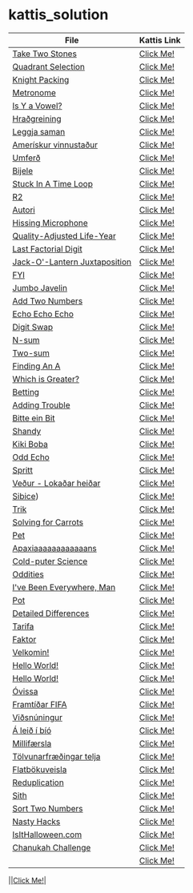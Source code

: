 # kattis_solution
|File|Kattis Link|
|----|-----------|
|[Take Two Stones](https://github.com/mohaMgT/kattis_solution/tree/main/File/Take%20Two%20Stones)|[Click Me!](https://open.kattis.com/problems/twostones)|
|[Quadrant Selection](https://github.com/mohaMgT/kattis_solution/tree/main/File/Quadrant%20Selection)|[Click Me!](https://open.kattis.com/problems/quadrant)|
|[Knight Packing](https://github.com/mohaMgT/kattis_solution/tree/main/File/Knight%20Packing)|[Click Me!](https://open.kattis.com/problems/knightpacking)|
|[Metronome](https://github.com/mohaMgT/kattis_solution/tree/main/File/Metronome)|[Click Me!](https://open.kattis.com/problems/metronome)|
|[Is Y a Vowel?](https://github.com/mohaMgT/kattis_solution/tree/main/File/Is%20Y%20a%20Vowel)|[Click Me!](https://open.kattis.com/problems/isyavowel)|
|[Hraðgreining](https://github.com/mohaMgT/kattis_solution/tree/main/File/hradgreining)|[Click Me!](https://open.kattis.com/problems/hradgreining)|
|[Leggja saman](https://github.com/mohaMgT/kattis_solution/tree/main/File/Leggja%20saman)|[Click Me!](https://open.kattis.com/problems/leggjasaman)|
|[Amerískur vinnustaður](https://github.com/mohaMgT/kattis_solution/tree/main/File/Amer%C3%ADskur%20vinnusta%C3%B0ur)|[Click Me!](https://open.kattis.com/problems/ameriskur)|
|[Umferð](https://github.com/mohaMgT/kattis_solution/tree/main/File/Umfer%C3%B0)|[Click Me!](https://open.kattis.com/problems/umferd)|
|[Bijele](https://github.com/mohaMgT/kattis_solution/tree/main/File/Bijele)|[Click Me!](https://open.kattis.com/problems/bijele)|
|[Stuck In A Time Loop](https://github.com/mohaMgT/kattis_solution/tree/main/File/Stuck%20In%20A%20Time%20Loop)|[Click Me!](https://open.kattis.com/problems/timeloop)|
|[R2](https://github.com/mohaMgT/kattis_solution/tree/main/File/r2)|[Click Me!](https://open.kattis.com/problems/r2)|
|[Autori](https://github.com/mohaMgT/kattis_solution/tree/main/File/Autori)|[Click Me!](https://open.kattis.com/problems/autori)|
|[Hissing Microphone](https://github.com/mohaMgT/kattis_solution/tree/main/File/Hissing%20Microphone)|[Click Me!](https://open.kattis.com/problems/hissingmicrophone)|
|[Quality-Adjusted Life-Year](https://github.com/mohaMgT/kattis_solution/tree/main/File/Quality-Adjusted%20Life-Year)|[Click Me!](https://open.kattis.com/problems/qaly)|
|[Last Factorial Digit](https://github.com/mohaMgT/kattis_solution/tree/main/File/Last%20Factorial%20Digit)|[Click Me!](https://open.kattis.com/problems/lastfactorialdigit)|
|[Jack-O'-Lantern Juxtaposition](https://github.com/mohaMgT/kattis_solution/tree/main/File/Jack-O'-Lantern%20Juxtaposition)|[Click Me!](https://open.kattis.com/problems/jackolanternjuxtaposition)|
|[FYI](https://github.com/mohaMgT/kattis_solution/tree/main/File/FYI)|[Click Me!](https://open.kattis.com/problems/fyi)|
|[Jumbo Javelin](https://github.com/mohaMgT/kattis_solution/blob/main/File/Jumbo%20Javelin/jumbojavelin.py)|[Click Me!](https://open.kattis.com/problems/jumbojavelin)|
|[Add Two Numbers](https://github.com/mohaMgT/kattis_solution/tree/main/File/Add%20Two%20Numbers)|[Click Me!](https://open.kattis.com/problems/addtwonumbers)|
|[Echo Echo Echo](https://github.com/mohaMgT/kattis_solution/tree/main/File/Echo%20Echo%20Echo)|[Click Me!](https://open.kattis.com/problems/echoechoecho)|
|[Digit Swap](https://github.com/mohaMgT/kattis_solution/tree/main/File/Digit%20Swap)|[Click Me!](https://open.kattis.com/problems/digitswap)|
|[N-sum](https://github.com/mohaMgT/kattis_solution/tree/main/File/N-sum)|[Click Me!](https://open.kattis.com/problems/nsum)|
|[Two-sum](https://github.com/mohaMgT/kattis_solution/tree/main/File/Two-sum)|[Click Me!](https://open.kattis.com/problems/twosum)|
|[Finding An A](https://github.com/mohaMgT/kattis_solution/tree/main/File/Finding%20An%20A)|[Click Me!](https://open.kattis.com/problems/findingana)|
|[Which is Greater?](https://github.com/mohaMgT/kattis_solution/tree/main/File/Which%20is%20Greater)|[Click Me!](https://open.kattis.com/problems/whichisgreater)|
|[Betting](https://github.com/mohaMgT/kattis_solution/tree/main/File/Betting)|[Click Me!](https://open.kattis.com/problems/betting)|
|[Adding Trouble](https://github.com/mohaMgT/kattis_solution/tree/main/File/Adding%20Trouble)|[Click Me!](https://open.kattis.com/problems/addingtrouble)|
|[Bitte ein Bit](https://github.com/mohaMgT/kattis_solution/tree/main/File/Bitte%20ein%20Bit)|[Click Me!](https://open.kattis.com/problems/bitteeinbit)|
|[Shandy](https://github.com/mohaMgT/kattis_solution/tree/main/File/Shandy)|[Click Me!](https://open.kattis.com/problems/shandy)|
|[Kiki Boba](https://github.com/mohaMgT/kattis_solution/tree/main/File/Kiki%20Boba)|[Click Me!](https://open.kattis.com/problems/kikiboba)|
|[Odd Echo](https://github.com/mohaMgT/kattis_solution/tree/main/File/Odd%20Echo)|[Click Me!](https://open.kattis.com/problems/oddecho)|
|[Spritt](https://github.com/mohaMgT/kattis_solution/tree/main/File/Spritt)|[Click Me!](https://open.kattis.com/problems/spritt)|
|[Veður - Lokaðar heiðar](https://github.com/mohaMgT/kattis_solution/tree/main/File/Ve%C3%B0ur%20-%20Loka%C3%B0ar%20hei%C3%B0ar)|[Click Me!](https://open.kattis.com/problems/vedurheidar)|
|[Sibice](https://github.com/mohaMgT/kattis_solution/tree/main/File/Sibice))|[Click Me!](https://open.kattis.com/problems/sibice)|
|[Trik](https://github.com/mohaMgT/kattis_solution/tree/main/File/Trik)|[Click Me!](https://open.kattis.com/problems/trik)|
|[Solving for Carrots](https://github.com/mohaMgT/kattis_solution/tree/main/File/Solving%20for%20Carrots)|[Click Me!](https://open.kattis.com/problems/carrots)|
|[Pet](https://github.com/mohaMgT/kattis_solution/tree/main/File/Pet)|[Click Me!](https://open.kattis.com/problems/pet)|
|[Apaxiaaaaaaaaaaaans](https://github.com/mohaMgT/kattis_solution/tree/main/File/Apaxiaaaaaaaaaaaans)|[Click Me!](https://open.kattis.com/problems/apaxiaaans)|
|[Cold-puter Science](https://github.com/mohaMgT/kattis_solution/tree/main/File/Cold-puter%20Science)|[Click Me!](https://open.kattis.com/problems/cold)|
|[Oddities](https://github.com/mohaMgT/kattis_solution/tree/main/File/Oddities)|[Click Me!](https://open.kattis.com/problems/oddities)|
|[I've Been Everywhere, Man](https://github.com/mohaMgT/kattis_solution/tree/main/File/I've%20Been%20Everywhere%2C%20Man)|[Click Me!](https://open.kattis.com/problems/everywhere)|
|[Pot](https://github.com/mohaMgT/kattis_solution/tree/main/File/Pot)|[Click Me!](https://open.kattis.com/problems/pot)|
|[Detailed Differences](https://github.com/mohaMgT/kattis_solution/tree/main/File/Detailed%20Differences)|[Click Me!](https://open.kattis.com/problems/detaileddifferences)|
|[Tarifa](https://github.com/mohaMgT/kattis_solution/tree/main/File/Tarifa)|[Click Me!](https://open.kattis.com/problems/tarifa)|
|[Faktor](https://github.com/mohaMgT/kattis_solution/tree/main/File/Faktor)|[Click Me!](https://open.kattis.com/problems/faktor)|
|[Velkomin!](https://github.com/mohaMgT/kattis_solution/tree/main/File/Velkomin!)|[Click Me!](https://open.kattis.com/problems/velkomin)|
|[Hello World!]()|[Click Me!](https://open.kattis.com/problems/hello)|
|[Hello World!](https://github.com/mohaMgT/kattis_solution/tree/main/File/Hello%20World!)|[Click Me!](https://open.kattis.com/problems/hello)|
|[Óvissa](https://github.com/mohaMgT/kattis_solution/tree/main/File/%C3%93vissa)|[Click Me!](https://open.kattis.com/problems/ovissa)|
|[Framtíðar FIFA](https://github.com/mohaMgT/kattis_solution/tree/main/File/Framt%C3%AD%C3%B0ar%20FIFA)|[Click Me!](https://open.kattis.com/problems/fifa)|
|[Viðsnúningur](https://github.com/mohaMgT/kattis_solution/tree/main/File/Vi%C3%B0sn%C3%BAningur)|[Click Me!](https://open.kattis.com/problems/vidsnuningur)|
|[Á leið í bíó](https://github.com/mohaMgT/kattis_solution/tree/main/File/%C3%81%20lei%C3%B0%20%C3%AD%20b%C3%AD%C3%B3)|[Click Me!](https://open.kattis.com/problems/aleidibio)|
|[Millifærsla](https://github.com/mohaMgT/kattis_solution/tree/main/File/Millif%C3%A6rsla)|[Click Me!](https://open.kattis.com/problems/millifaersla)|
|[Tölvunarfræðingar telja](https://github.com/mohaMgT/kattis_solution/tree/main/File/T%C3%B6lvunarfr%C3%A6%C3%B0ingar%20telja)|[Click Me!](https://open.kattis.com/problems/tolvunarfraedingartelja)|
|[Flatbökuveisla](https://github.com/mohaMgT/kattis_solution/tree/main/File/Flatb%C3%B6kuveisla)|[Click Me!](https://open.kattis.com/problems/flatbokuveisla)|
|[Reduplication](https://github.com/mohaMgT/kattis_solution/tree/main/File/Reduplication)|[Click Me!](https://open.kattis.com/problems/reduplikation)|
|[Sith](https://github.com/mohaMgT/kattis_solution/tree/main/File/Sith)|[Click Me!](https://open.kattis.com/problems/sith)|
|[Sort Two Numbers](https://github.com/mohaMgT/kattis_solution/tree/main/File/Sort%20Two%20Numbers)|[Click Me!](https://open.kattis.com/problems/sorttwonumbers)|
|[Nasty Hacks](https://github.com/mohaMgT/kattis_solution/tree/main/File/Nasty%20Hacks)|[Click Me!](https://open.kattis.com/problems/nastyhacks?editresubmit=12795510)|
|[IsItHalloween.com](https://github.com/mohaMgT/kattis_solution/tree/main/File/IsItHalloween.com)|[Click Me!](https://open.kattis.com/problems/isithalloween?editresubmit=12795600)|
|[Chanukah Challenge](https://github.com/mohaMgT/kattis_solution/tree/main/File/Chanukah%20Challenge)|[Click Me!](https://open.kattis.com/problems/chanukah)|
|[]()|[Click Me!]()|

|[]()|[Click Me!]()|










































